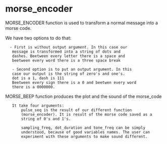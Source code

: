# morse_encoder

MORSE_ENCODER function is used to transform a normal message into a morse code.
                          
   We have two options to do that:

      - First is without output argument. In this case our
       message is transformed into a string of dots and
       dashes. Beetween every letter there is a space and
       beetween every word there is a three space break    

       - Second option is to put an output argument. In this
       case our output is the string of zero's and one's.
       dot is a 1, dash is 111
       Beetween every sign there is a 0 and beetwen every word
       there is a 0000000.
                       
 MORSE_BEEP function produces the plot and the sound of the  morse_code
    
       It take four arguments:
           pulse_seq is the result of our different function
           (morse_encoder). It is result of the morse code saved as a
           string of 0's and 1's.
           
           sampling_freq, dot_duration and tone_freq can be simply
           understood, because of good variables names. The user can
           experiment with these arguments to make sound different.
